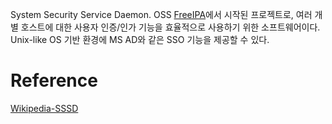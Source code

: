 System Security Service Daemon.
OSS [FreeIPA](FreeIPA.md)에서 시작된 프로젝트로, 여러 개별 호스트에 대한 사용자 인증/인가 기능을 효율적으로 사용하기 위한 소프트웨어이다.
Unix-like OS 기반 환경에 MS AD와 같은 SSO 기능을 제공할 수 있다.

# Reference
[Wikipedia-SSSD](https://en.wikipedia.org/wiki/System_Security_Services_Daemon)